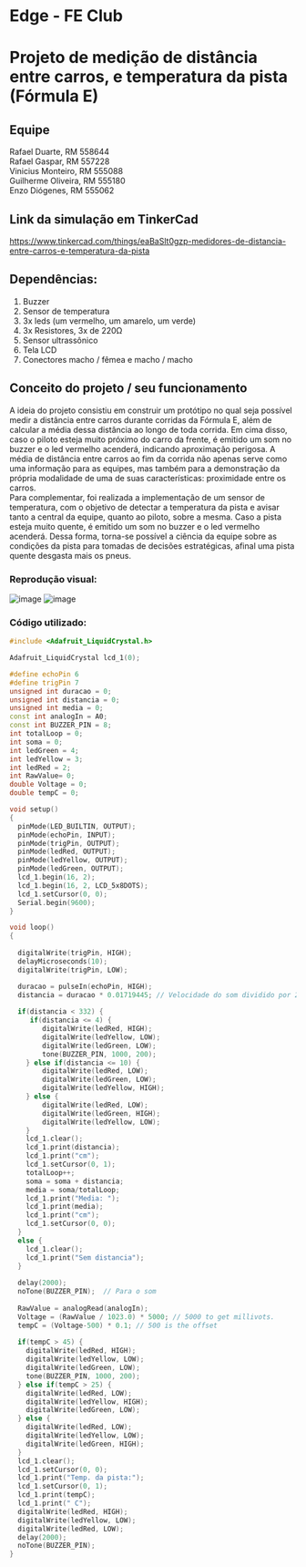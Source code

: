 # Edge - FE Club

# Projeto de medição de distância entre carros, e temperatura da pista (Fórmula E)

## Equipe

Rafael Duarte, RM 558644 <br>
Rafael Gaspar, RM 557228 <br> 
Vinicius Monteiro, RM 555088 <br>
Guilherme Oliveira, RM 555180 <br> 
Enzo Diógenes, RM 555062 <br>

## Link da simulação em TinkerCad
https://www.tinkercad.com/things/eaBaSlt0gzp-medidores-de-distancia-entre-carros-e-temperatura-da-pista

## Dependências:
1. Buzzer
2. Sensor de temperatura
3. 3x leds (um vermelho, um amarelo, um verde)
4. 3x Resistores, 3x de 220Ω
5. Sensor ultrassônico
6. Tela LCD
7. Conectores macho / fêmea e macho / macho

## Conceito do projeto / seu funcionamento

A ideia do projeto consistiu em construir um protótipo no qual seja possível medir a distância entre carros durante corridas da Fórmula E, além de calcular a média dessa distância ao longo de toda corrida. Em cima disso, caso o piloto esteja muito próximo do carro da frente, é emitido um som no buzzer e o led vermelho acenderá, indicando aproximação perigosa. A média de distância entre carros ao fim da corrida não apenas serve como uma informação para as equipes, mas também para a demonstração da própria modalidade de uma de suas características: proximidade entre os carros. <br>
Para complementar, foi realizada a implementação de um sensor de temperatura, com o objetivo de detectar a temperatura da pista e avisar tanto a central da equipe, quanto ao piloto, sobre a mesma. Caso a pista esteja muito quente, é emitido um som no buzzer e o led vermelho acenderá. Dessa forma, torna-se possível a ciência da equipe sobre as condições da pista para tomadas de decisões estratégicas, afinal uma pista quente desgasta mais os pneus.


### Reprodução visual:

![image](https://github.com/RafaelDuarteF/fe-club-edge/assets/103393497/94f00ba7-128b-459f-bc45-7e82f0c35771)
![image](https://github.com/RafaelDuarteF/fe-club-edge/assets/103393497/efc6cc16-1a31-496d-be1a-b4beba29a575)


### Código utilizado:

```C++
#include <Adafruit_LiquidCrystal.h>

Adafruit_LiquidCrystal lcd_1(0);

#define echoPin 6
#define trigPin 7
unsigned int duracao = 0;
unsigned int distancia = 0;
unsigned int media = 0;
const int analogIn = A0;
const int BUZZER_PIN = 8;
int totalLoop = 0;
int soma = 0;
int ledGreen = 4;
int ledYellow = 3;
int ledRed = 2;
int RawValue= 0;
double Voltage = 0;
double tempC = 0;

void setup()
{
  pinMode(LED_BUILTIN, OUTPUT);
  pinMode(echoPin, INPUT);
  pinMode(trigPin, OUTPUT);
  pinMode(ledRed, OUTPUT);
  pinMode(ledYellow, OUTPUT);
  pinMode(ledGreen, OUTPUT);
  lcd_1.begin(16, 2);
  lcd_1.begin(16, 2, LCD_5x8DOTS);
  lcd_1.setCursor(0, 0);
  Serial.begin(9600);
}

void loop()
{
  
  digitalWrite(trigPin, HIGH);
  delayMicroseconds(10);
  digitalWrite(trigPin, LOW);

  duracao = pulseIn(echoPin, HIGH);
  distancia = duracao * 0.01719445; // Velocidade do som dividido por 2
	
  if(distancia < 332) {
     if(distancia <= 4) {
    	digitalWrite(ledRed, HIGH);
     	digitalWrite(ledYellow, LOW);
        digitalWrite(ledGreen, LOW);
       	tone(BUZZER_PIN, 1000, 200);
    } else if(distancia <= 10) {
      	digitalWrite(ledRed, LOW);
        digitalWrite(ledGreen, LOW);
    	digitalWrite(ledYellow, HIGH);
    } else {
    	digitalWrite(ledRed, LOW);
        digitalWrite(ledGreen, HIGH);
    	digitalWrite(ledYellow, LOW);
    }
    lcd_1.clear();
    lcd_1.print(distancia);
    lcd_1.print("cm");
    lcd_1.setCursor(0, 1);
    totalLoop++;
	soma = soma + distancia;
    media = soma/totalLoop;
    lcd_1.print("Media: ");
    lcd_1.print(media);
    lcd_1.print("cm");
    lcd_1.setCursor(0, 0);
  }
  else {
    lcd_1.clear();
    lcd_1.print("Sem distancia");
  }
  
  delay(2000);
  noTone(BUZZER_PIN);  // Para o som
  
  RawValue = analogRead(analogIn);
  Voltage = (RawValue / 1023.0) * 5000; // 5000 to get millivots.
  tempC = (Voltage-500) * 0.1; // 500 is the offset
  
  if(tempC > 45) {
    digitalWrite(ledRed, HIGH);
    digitalWrite(ledYellow, LOW);
    digitalWrite(ledGreen, LOW);
    tone(BUZZER_PIN, 1000, 200);
  } else if(tempC > 25) {
    digitalWrite(ledRed, LOW);
    digitalWrite(ledYellow, HIGH);
    digitalWrite(ledGreen, LOW);
  } else {
  	digitalWrite(ledRed, LOW);
    digitalWrite(ledYellow, LOW);
    digitalWrite(ledGreen, HIGH);
  }
  lcd_1.clear();
  lcd_1.setCursor(0, 0);
  lcd_1.print("Temp. da pista:");
  lcd_1.setCursor(0, 1);
  lcd_1.print(tempC);
  lcd_1.print(" C");
  digitalWrite(ledRed, HIGH);
  digitalWrite(ledYellow, LOW);
  digitalWrite(ledRed, LOW);
  delay(2000);
  noTone(BUZZER_PIN);
}
```
